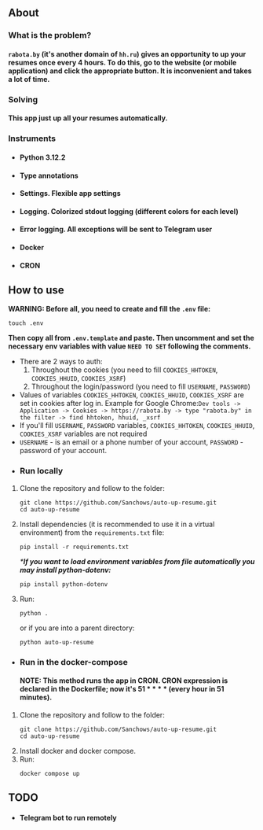 ## About
### What is the problem?
#### `rabota.by` (it's another domain of `hh.ru`) gives an opportunity to up your resumes once every 4 hours. To do this, go to the website (or mobile application) and click the appropriate button. It is inconvenient and takes a lot of time.
### Solving
#### This app just up all your resumes automatically.
### Instruments
- #### Python 3.12.2
- #### Type annotations
- #### Settings. Flexible app settings
- #### Logging. Colorized stdout logging (different colors for each level)
- #### Error logging. All exceptions will be sent to Telegram user
- #### Docker
- #### CRON
## How to use
**WARNING: Before all, you need to create and fill the `.env` file:**
   ```shell
   touch .env
   ```
   **Then copy all from `.env.template` and paste. Then uncomment and set the necessary env variables with value `NEED TO SET` following the comments.**
- There are 2 ways to auth:
  1) Throughout the cookies (you need to fill `COOKIES_HHTOKEN`, `COOKIES_HHUID`, `COOKIES_XSRF`)
  2) Throughout the login/password (you need to fill `USERNAME`, `PASSWORD`)
- Values of variables `COOKIES_HHTOKEN`, `COOKIES_HHUID`, `COOKIES_XSRF` are set in cookies after log in. 
Example for Google Chrome:`Dev tools -> Application -> Cookies -> https://rabota.by -> type "rabota.by" in the filter -> find hhtoken, hhuid, _xsrf`
- If you'll fill `USERNAME`, `PASSWORD` variables, `COOKIES_HHTOKEN`, `COOKIES_HHUID`, `COOKIES_XSRF` variables are not required
- `USERNAME` - is an email or a phone number of your account, `PASSWORD` - password of your account. 
- ### Run locally
1. Clone the repository and follow to the folder:
    ```shell
    git clone https://github.com/Sanchows/auto-up-resume.git
    cd auto-up-resume
    ```
2. Install dependencies (it is recommended to use it in a virtual environment) from the `requirements.txt` file:
    ```shell
    pip install -r requirements.txt
    ```
    _***If you want to load environment variables from file automatically you may install python-dotenv:**_
    ```shell
    pip install python-dotenv
    ```
3. Run:
   ```shell
   python .
   ```
   or if you are into a parent directory:
   ```shell
   python auto-up-resume
   ```
- ### Run in the docker-compose
   #### NOTE: This method runs the app in CRON. CRON expression is declared in the Dockerfile; now it's 51 * * * * (every hour in 51 minutes).
1. Clone the repository and follow to the folder:
    ```shell
    git clone https://github.com/Sanchows/auto-up-resume.git
    cd auto-up-resume
    ```
2. Install docker and docker compose.
3. Run:
   ```shell
   docker compose up
   ```
## TODO
- #### Telegram bot to run remotely
